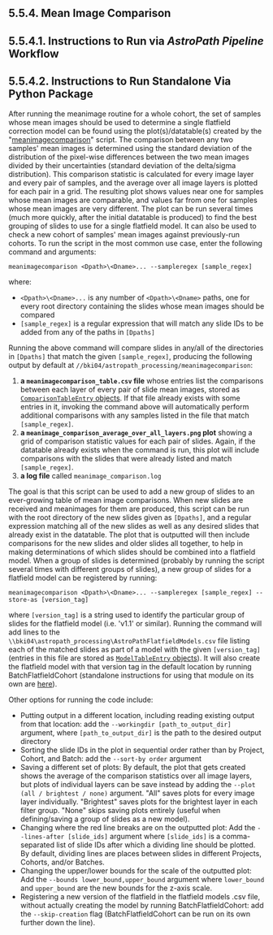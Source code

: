 ## 5.5.4. Mean Image Comparison

## 5.5.4.1. Instructions to Run via *AstroPath Pipeline* Workflow

## 5.5.4.2. Instructions to Run Standalone Via Python Package

After running the meanimage routine for a whole cohort, the set of samples whose mean images should be used to determine a single flatfield correction model can be found using the plot(s)/datatable(s) created by the "[meanimagecomparison](../meanimagecomparison.py)" script. The comparison between any two samples' mean images is determined using the standard deviation of the distribution of the pixel-wise differences between the two mean images divided by their uncertainties (standard deviation of the delta/sigma distribution). This comparison statistic is calculated for every image layer and every pair of samples, and the average over all image layers is plotted for each pair in a grid. The resulting plot shows values near one for samples whose mean images are comparable, and values far from one for samples whose mean images are very different. The plot can be run several times (much more quickly, after the initial datatable is produced) to find the best grouping of slides to use for a single flatfield model. It can also be used to check a new cohort of samples' mean images against previously-run cohorts. To run the script in the most common use case, enter the following command and arguments:

`meanimagecomparison <Dpath>\<Dname>... --sampleregex [sample_regex]`

where:
- `<Dpath>\<Dname>...` is any number of `<Dpath>\<Dname>` paths, one for every root directory containing the slides whose mean images should be compared
- `[sample_regex]` is a regular expression that will match any slide IDs to be added from any of the paths in `[Dpaths]`

Running the above command will compare slides in any/all of the directories in `[Dpaths]` that match the given `[sample_regex]`, producing the following output by default at `//bki04/astropath_processing/meanimagecomparison`:
1. **a `meanimagecomparison_table.csv` file** whose entries list the comparisons between each layer of every pair of slide mean images, stored as [`ComparisonTableEntry` objects](../utilities.py#L37-L44). If that file already exists with some entries in it, invoking the command above will automatically perform additional comparisons with any samples listed in the file that match `[sample_regex]`.
1. **a `meanimage_comparison_average_over_all_layers.png` plot** showing a grid of comparison statistic values for each pair of slides. Again, if the datatable already exists when the command is run, this plot will include comparisons with the slides that were already listed and match `[sample_regex]`.
1. **a log file** called `meanimage_comparison.log`

The goal is that this script can be used to add a new group of slides to an ever-growing table of mean image comparisons. When new slides are received and meanimages for them are produced, this script can be run with the root directory of the new slides given as `[Dpaths]`, and a regular expression matching all of the new slides as well as any desired slides that already exist in the datatable. The plot that is outputted will then include comparisons for the new slides and older slides all together, to help in making determinations of which slides should be combined into a flatfield model. When a group of slides is determined (probably by running the script several times with different groups of slides), a new group of slides for a flatfield model can be registered by running:

`meanimagecomparison <Dpath>\<Dname>... --sampleregex [sample_regex] --store-as [version_tag]`

where `[version_tag]` is a string used to identify the particular group of slides for the flatfield model (i.e. 'v1.1' or similar). Running the command will add lines to the `\\bki04\astropath_processing\AstroPathFlatfieldModels.csv` file listing each of the matched slides as part of a model with the given `[version_tag]` (entries in this file are stored as [`ModelTableEntry` objects](../utilities.py#L29-L35)). It will also create the flatfield model with that version tag in the default location by running BatchFlatfieldCohort (standalone instructions for using that module on its own are [here](./Batchflatfield.md#5552-instructions-to-run-standalone-via-python-package "Title")).

Other options for running the code include:
- Putting output in a different location, including reading existing output from that location: add the `--workingdir [path_to_output_dir]` argument, where `[path_to_output_dir]` is the path to the desired output directory 
- Sorting the slide IDs in the plot in sequential order rather than by Project, Cohort, and Batch: add the `--sort-by order` argument
- Saving a different set of plots: By default, the plot that gets created shows the average of the comparison statistics over all image layers, but plots of individual layers can be save instead by adding the `--plot (all / brightest / none)` argument. "All" saves plots for every image layer individually. "Brightest" saves plots for the brightest layer in each filter group. "None" skips saving plots entirely (useful when defining/saving a group of slides as a new model).
- Changing where the red line breaks are on the outputted plot: Add the `--lines-after [slide_ids]` argument where `[slide_ids]` is a comma-separated list of slide IDs after which a dividing line should be plotted. By default, dividing lines are places between slides in different Projects, Cohorts, and/or Batches.
- Changing the upper/lower bounds for the scale of the outputted plot: Add the `--bounds lower_bound,upper_bound` argument where `lower_bound` and `upper_bound` are the new bounds for the z-axis scale.
- Registering a new version of the flatfield in the flatfield models .csv file, without actually creating the model by running BatchFlatfieldCohort: add the `--skip-creation` flag (BatchFlatfieldCohort can be run on its own further down the line).
